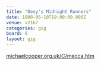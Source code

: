 ```yaml
---
title: "Dexy's Midnight Runners"
date: 1980-06-10T19:00:00.000Z
venue: v2167
categories: gig
board: 8
layout: gig
---
```

<a rel="nofollow noopener" href="http://michaelcooper.org.uk/C/mecca.htm">michaelcooper.org.uk/C/mecca.htm</a>